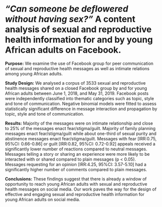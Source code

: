# *“Can someone be deflowered without having sex?”* A content analysis of sexual and reproductive health information for and by young African adults on Facebook.

**Purpose:** We examine the use of Facebook group for peer communication of sexual and reproductive health messages as well as intimate relations among young African adults. 

**Study Design:** We analysed a corpus of 3533 sexual and reproductive health messages shared on a closed Facebook group by and for young African adults between June 1, 2018, and May 31, 2019. Facebook posts were independently classified into thematic categories such as topic, style and tone of communication. Negative binomial models were fitted to assess statistically significant difference in message interaction and propagation by topic, style and tone of communication.

**Results:** Majority of the messages were on intimate relationship and close to 25% of the messages enact fear/stigma/guilt. Majority of family planning messages enact fear/stigma/guilt while about one-third of sexual purity and abstinence messages enact fear/stigma/guilt. Messages with fear [IRR:0.75, 95%CI: 0.66-0.86] or guilt [IRR:0.82, 95%CI: 0.72-0.92] appeals received a significantly lower number of reactions compared to neutral messages. Messages telling a story or sharing an experience were more likely to be interacted with or shared compared to plain messages (p < 0.05). Messages requesting for an opinion [IRR:4.25, 95%CI: 3.57-5.10] had a significantly higher number of comments compared to plain messages.

**Conclusions:** These findings suggest that there is already a window of opportunity to reach young African adults with sexual and reproductive health messages on social media. Our work paves the way for the design of effective and engaging sexual and reproductive health information for young African adults on social media. 
